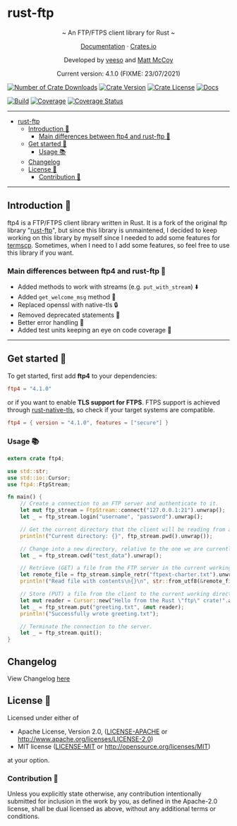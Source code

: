 # rust-ftp

<p align="center">~ An FTP/FTPS client library for Rust ~</p>
<p align="center">
  <a href="https://docs.rs/ftp4" target="_blank">Documentation</a>
  ·
  <a href="https://crates.io/crates/ftp4" target="_blank">Crates.io</a>
</p>

<p align="center">Developed by <a href="https://veeso.github.io/">veeso</a> and <a href="https://github.com/mattnenterprise">Matt McCoy</a></p>
<p align="center">Current version: 4.1.0 (FIXME: 23/07/2021)</p>

[![Number of Crate Downloads](https://img.shields.io/crates/d/ftp4.svg)](https://crates.io/crates/ftp4)
[![Crate Version](https://img.shields.io/crates/v/ftp4.svg)](https://crates.io/crates/ftp4)
[![Crate License](https://img.shields.io/crates/l/ftp4.svg)](https://crates.io/crates/ftp4)
[![Docs](https://docs.rs/ftp4/badge.svg)](https://docs.rs/ftp4)  

[![Build](https://github.com/veeso/rust-ftp4/workflows/Build/badge.svg)](https://github.com/veeso/rust-ftp4/actions) [![Coverage](https://github.com/veeso/rust-ftp4/workflows/Coverage/badge.svg)](https://github.com/veeso/rust-ftp4/actions) [![Coverage Status](https://coveralls.io/repos/github/veeso/rust-ftp4/badge.svg)](https://coveralls.io/github/veeso/rust-ftp4)

---

- [rust-ftp](#rust-ftp)
  - [Introduction 👋](#introduction-)
    - [Main differences between ftp4 and rust-ftp 🤔](#main-differences-between-ftp4-and-rust-ftp-)
  - [Get started 🏁](#get-started-)
    - [Usage 📚](#usage-)
  - [Changelog](#changelog)
  - [License 📜](#license-)
    - [Contribution 🤝](#contribution-)

---

## Introduction 👋

ftp4 is a FTP/FTPS client library written in Rust. It is a fork of the original ftp library "[rust-ftp](https://github.com/mattnenterprise/rust-ftp)", but since this library is unmaintened, I decided to keep working on this library by myself since I needed to add some features for [termscp](https://github.com/veeso/termscp). Sometimes, when I need to I add some features, so feel free to use this library if you want.

### Main differences between ftp4 and rust-ftp 🤔

- Added methods to work with streams (e.g. `put_with_stream`) ⬇️
- Added `get_welcome_msg` method 👋
- Replaced openssl with native-tls 🔒
- Removed deprecated statements 👴
- Better error handling 🐛
- Added test units keeping an eye on code coverage 👀

---

## Get started 🏁

To get started, first add **ftp4** to your dependencies:

```toml
ftp4 = "4.1.0"
```

or if you want to enable **TLS support for FTPS**. FTPS support is achieved through [rust-native-tls](https://github.com/sfackler/rust-native-tls), so check if your target systems are compatible.

```toml
ftp4 = { version = "4.1.0", features = ["secure"] }
```

### Usage 📚

```rust
extern crate ftp4;

use std::str;
use std::io::Cursor;
use ftp4::FtpStream;

fn main() {
    // Create a connection to an FTP server and authenticate to it.
    let mut ftp_stream = FtpStream::connect("127.0.0.1:21").unwrap();
    let _ = ftp_stream.login("username", "password").unwrap();

    // Get the current directory that the client will be reading from and writing to.
    println!("Current directory: {}", ftp_stream.pwd().unwrap());

    // Change into a new directory, relative to the one we are currently in.
    let _ = ftp_stream.cwd("test_data").unwrap();

    // Retrieve (GET) a file from the FTP server in the current working directory.
    let remote_file = ftp_stream.simple_retr("ftpext-charter.txt").unwrap();
    println!("Read file with contents\n{}\n", str::from_utf8(&remote_file.into_inner()).unwrap());

    // Store (PUT) a file from the client to the current working directory of the server.
    let mut reader = Cursor::new("Hello from the Rust \"ftp\" crate!".as_bytes());
    let _ = ftp_stream.put("greeting.txt", &mut reader);
    println!("Successfully wrote greeting.txt");

    // Terminate the connection to the server.
    let _ = ftp_stream.quit();
}

```

## Changelog

View Changelog [here](CHANGELOG.md)

## License 📜

Licensed under either of

- Apache License, Version 2.0, ([LICENSE-APACHE](LICENSE-APACHE) or <http://www.apache.org/licenses/LICENSE-2.0>)
- MIT license ([LICENSE-MIT](LICENSE-MIT) or <http://opensource.org/licenses/MIT>)

at your option.

### Contribution 🤝

Unless you explicitly state otherwise, any contribution intentionally
submitted for inclusion in the work by you, as defined in the Apache-2.0
license, shall be dual licensed as above, without any additional terms or
conditions.
